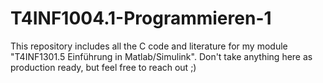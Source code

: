 # T4INF1004.1-Programmieren-1

This repository includes all the C code and literature for my module "T4INF1301.5 Einführung in Matlab/Simulink". Don't take anything here as production ready, but feel free to reach out ;)
